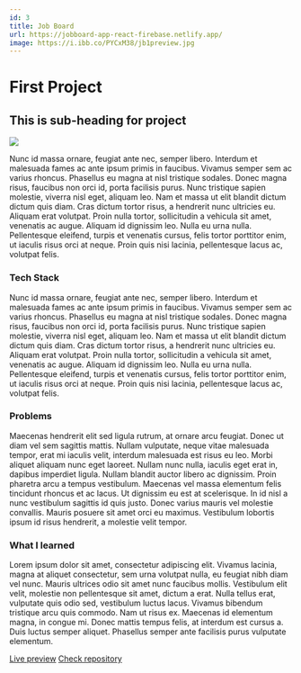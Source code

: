 ```yaml
---
id: 3
title: Job Board
url: https://jobboard-app-react-firebase.netlify.app/
image: https://i.ibb.co/PYCxM38/jb1preview.jpg
---
```


# First Project

## This is sub-heading for project

![](https://i.ibb.co/K9WtzCf/jb1.jpg)

Nunc id massa ornare, feugiat ante nec, semper libero. Interdum et malesuada fames ac ante ipsum primis in faucibus. Vivamus semper sem ac varius rhoncus. Phasellus eu magna at nisl tristique sodales. Donec magna risus, faucibus non orci id, porta facilisis purus. Nunc tristique sapien molestie, viverra nisl eget, aliquam leo. Nam et massa ut elit blandit dictum dictum quis diam. Cras dictum tortor risus, a hendrerit nunc ultricies eu. Aliquam erat volutpat. Proin nulla tortor, sollicitudin a vehicula sit amet, venenatis ac augue. Aliquam id dignissim leo. Nulla eu urna nulla. Pellentesque eleifend, turpis et venenatis cursus, felis tortor porttitor enim, ut iaculis risus orci at neque. Proin quis nisi lacinia, pellentesque lacus ac, volutpat felis.

### Tech Stack

Nunc id massa ornare, feugiat ante nec, semper libero. Interdum et malesuada fames ac ante ipsum primis in faucibus. Vivamus semper sem ac varius rhoncus. Phasellus eu magna at nisl tristique sodales. Donec magna risus, faucibus non orci id, porta facilisis purus. Nunc tristique sapien molestie, viverra nisl eget, aliquam leo. Nam et massa ut elit blandit dictum dictum quis diam. Cras dictum tortor risus, a hendrerit nunc ultricies eu. Aliquam erat volutpat. Proin nulla tortor, sollicitudin a vehicula sit amet, venenatis ac augue. Aliquam id dignissim leo. Nulla eu urna nulla. Pellentesque eleifend, turpis et venenatis cursus, felis tortor porttitor enim, ut iaculis risus orci at neque. Proin quis nisi lacinia, pellentesque lacus ac, volutpat felis.

### Problems

Maecenas hendrerit elit sed ligula rutrum, at ornare arcu feugiat. Donec ut diam vel sem sagittis mattis. Nullam vulputate, neque vitae malesuada tempor, erat mi iaculis velit, interdum malesuada est risus eu leo. Morbi aliquet aliquam nunc eget laoreet. Nullam nunc nulla, iaculis eget erat in, dapibus imperdiet ligula. Nullam blandit auctor libero ac dignissim. Proin pharetra arcu a tempus vestibulum. Maecenas vel massa elementum felis tincidunt rhoncus et ac lacus. Ut dignissim eu est at scelerisque. In id nisl a nunc vestibulum sagittis id quis justo. Donec varius mauris vel molestie convallis. Mauris posuere sit amet orci eu maximus. Vestibulum lobortis ipsum id risus hendrerit, a molestie velit tempor.

### What I learned

Lorem ipsum dolor sit amet, consectetur adipiscing elit. Vivamus lacinia, magna at aliquet consectetur, sem urna volutpat nulla, eu feugiat nibh diam vel nunc. Mauris ultrices odio sit amet nunc faucibus mollis. Vestibulum elit velit, molestie non pellentesque sit amet, dictum a erat. Nulla tellus erat, vulputate quis odio sed, vestibulum luctus lacus. Vivamus bibendum tristique arcu quis commodo. Nam ut risus ex. Maecenas id elementum magna, in congue mi. Donec mattis tempus felis, at interdum est cursus a. Duis luctus semper aliquet. Phasellus semper ante facilisis purus vulputate elementum.

[Live preview](https://jobboard-app-react-firebase.netlify.app/)
[Check repository](https://github.com/Hagane3/job-board)
